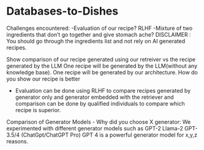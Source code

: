 # Databases-to-Dishes

Challenges encountered:
-Evaluation of our recipe?
RLHF
-Mixture of two ingredients that don’t go together and give stomach ache?
DISCLAIMER : You should go through the ingredients list and not rely on AI generated recipes.

Show comparison of our recipe generated using our retreiver vs the recipe generated by the LLM
One recipe will be generated by the LLM(without any knowledge base). One recipe will be generated by our architecture. How do you show our recipe is better
- Evaluation can be done using RLHF to compare recipes generated by generator only and generator embedded with the retriever and comparison can be done by qualified individuals to compare which recipe is superior.

Comparison of Generator Models - Why did you choose X generator:
We experimented with different generator models such as 
GPT-2
Llama-2
GPT-3.5/4 (ChatGpt/ChatGPT Pro)
GPT 4 is a powerful generator model for x,y,z reasons.
